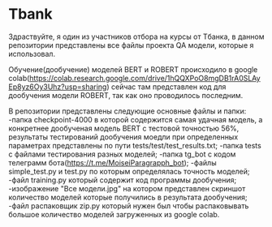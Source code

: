 # Tbank

Здраствуйте, я один из участников отбора на курсы от Tбанка, в данном репозитории представлены все файлы проекта QA модели, которые я использовал.

Обучение(дообучение) моделей BERT и ROBERT происходило в google colab(https://colab.research.google.com/drive/1hQQXPoO8mgDB1rA0SLAyEp8yz6Oy3Uhz?usp=sharing) сейчас там представлен код для дообучения модели ROBERT, так как оно проводилось последним. 

В репозитории представлены следующие основные файлы и папки:
-папка checkpoint-4000 в которой содержится самая удачная модель, а конкретнее дообученая модель BERT с тестовой точностью 56%, результаты тестирований дообучения моедли при определенных параметрах представлены по пути tests/test/test_results.txt;
-папка tests с файлами тестирования разных моделей;
-папка tg_bot с кодом телеграмм бота(https://t.me/MoiseiParagrapph_bot);
-файлы simple_test.py и test.py по которым определялась точность моделей;
-файл training.py который содержит код программы дообучения;
-изображение "Все модели.jpg" на котором представлен скриншот количество моделей которые получились в результата дообучения;
-файл распаковщик zip.py который нужен был чтобы распаковывать большое количество моделей загруженных из google colab.

